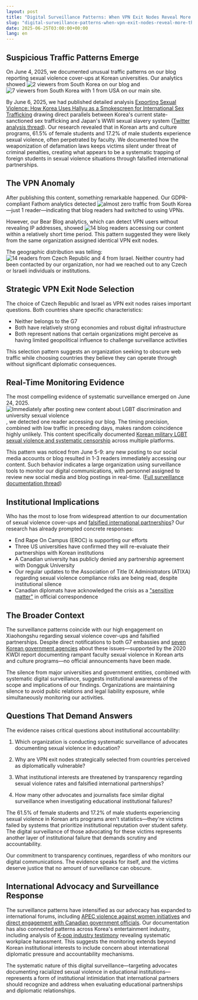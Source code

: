 ```yaml
---
layout: post
title: "Digital Surveillance Patterns: When VPN Exit Nodes Reveal More Than They Hide (updated Sept.2, 2025)"
slug: "digital-surveillance-patterns-when-vpn-exit-nodes-reveal-more-than-they-hide"
date: 2025-06-25T03:00:00+00:00
lang: en
---
```


## Suspicious Traffic Patterns Emerge

On June 4, 2025, we documented unusual traffic patterns on our blog reporting sexual violence cover-ups at Korean universities. Our analytics showed ![2 viewers from South Korea](https://github.com/Gender-Watchdog/genderwatchdog_metookorea2025/blob/master/imgs/06102025-surveillance-on-vpn/blog-traffic-06042025-south-korea.png?raw=true) on our blog and ![7 viewers from South Korea with 1 from USA](https://github.com/Gender-Watchdog/genderwatchdog_metookorea2025/blob/master/imgs/06102025-surveillance-on-vpn/06042025-site-traffic-south-korea.png?raw=true) on our main site.

By June 6, 2025, we had published detailed analysis [Exporting Sexual Violence: How Korea Uses Hallyu as a Smokescreen for International Sex Trafficking](https://blog.genderwatchdog.org/exporting-sexual-violence-how-korea-uses-hallyu-as-a-smokescreen-for-international-sex-trafficking/) drawing direct parallels between Korea's current state-sanctioned sex trafficking and Japan's WWII sexual slavery system ([Twitter analysis thread](https://x.com/Gender_Watchdog/status/1932241896396795999)). Our research revealed that in Korean arts and culture programs, 61.5% of female students and 17.2% of male students experience sexual violence, often perpetrated by faculty. We documented how the weaponization of defamation laws keeps victims silent under threat of criminal penalties, creating what appears to be a systematic trapping of foreign students in sexual violence situations through falsified international partnerships.

## The VPN Anomaly

After publishing this content, something remarkable happened. Our GDPR-compliant Fathom analytics detected ![almost zero traffic from South Korea](https://github.com/Gender-Watchdog/genderwatchdog_metookorea2025/blob/master/imgs/06102025-surveillance-on-vpn/06102025-fathom-near-zero-traffic-means-vpn.png?raw=true)—just 1 reader—indicating that blog readers had switched to using VPNs.

However, our Bear Blog analytics, which can detect VPN users without revealing IP addresses, showed ![14 blog readers](https://github.com/Gender-Watchdog/genderwatchdog_metookorea2025/blob/master/imgs/06102025-surveillance-on-vpn/06102025-blog-traffic-0604-to-0610-2025.png?raw=true) accessing our content within a relatively short time period. This pattern suggested they were likely from the same organization assigned identical VPN exit nodes.

The geographic distribution was telling: ![14 readers from Czech Republic and 4 from Israel](https://github.com/Gender-Watchdog/genderwatchdog_metookorea2025/blob/master/imgs/06102025-surveillance-on-vpn/06102025-czechia-14-israel-4-from-0604-to0610-2025.png?raw=true). Neither country had been contacted by our organization, nor had we reached out to any Czech or Israeli individuals or institutions.

## Strategic VPN Exit Node Selection

The choice of Czech Republic and Israel as VPN exit nodes raises important questions. Both countries share specific characteristics:
- Neither belongs to the G7
- Both have relatively strong economies and robust digital infrastructure  
- Both represent nations that certain organizations might perceive as having limited geopolitical influence to challenge surveillance activities

This selection pattern suggests an organization seeking to obscure web traffic while choosing countries they believe they can operate through without significant diplomatic consequences.

## Real-Time Monitoring Evidence

The most compelling evidence of systematic surveillance emerged on June 24, 2025. ![Immediately after posting new content about LGBT discrimination and university sexual violence](https://github.com/Gender-Watchdog/genderwatchdog_metookorea2025/blob/master/imgs/06102025-surveillance-on-vpn/06242025-surveillance-after-gay.png?raw=true), we detected one reader accessing our blog. The timing precision, combined with low traffic in preceding days, makes random coincidence highly unlikely. This content specifically documented [Korean military LGBT sexual violence and systematic censorship](https://x.com/Gender_Watchdog/status/1937373824393306144) across multiple platforms.

This pattern was noticed from June 5-9: any new posting to our social media accounts or blog resulted in 1-3 readers immediately accessing our content. Such behavior indicates a large organization using surveillance tools to monitor our digital communications, with personnel assigned to review new social media and blog postings in real-time. ([Full surveillance documentation thread](https://x.com/Gender_Watchdog/status/1959176258333692138))

## Institutional Implications

Who has the most to lose from widespread attention to our documentation of sexual violence cover-ups and [falsified international partnerships](https://x.com/Gender_Watchdog/status/1956516991956828202)? Our research has already prompted concrete responses:

- End Rape On Campus (EROC) is supporting our efforts
- Three US universities have confirmed they will re-evaluate their partnerships with Korean institutions
- A Canadian university has publicly denied any partnership agreement with Dongguk University
- Our regular updates to the Association of Title IX Administrators (ATIXA) regarding sexual violence compliance risks are being read, despite institutional silence
- Canadian diplomats have acknowledged the crisis as a ["sensitive matter"](https://x.com/Gender_Watchdog/status/1959510392465698985) in official correspondence

## The Broader Context

The surveillance patterns coincide with our high engagement on Xiaohongshu regarding sexual violence cover-ups and falsified partnerships. Despite direct notifications to both G7 embassies and [seven Korean government agencies](https://x.com/Gender_Watchdog/status/1918865547728736340) about these issues—supported by the 2020 KWDI report documenting rampant faculty sexual violence in Korean arts and culture programs—no official announcements have been made.

The silence from major universities and government entities, combined with systematic digital surveillance, suggests institutional awareness of the scope and implications of our findings. Organizations are maintaining silence to avoid public relations and legal liability exposure, while simultaneously monitoring our activities.

## Questions That Demand Answers

The evidence raises critical questions about institutional accountability:

1. Which organization is conducting systematic surveillance of advocates documenting sexual violence in education?

2. Why are VPN exit nodes strategically selected from countries perceived as diplomatically vulnerable?

3. What institutional interests are threatened by transparency regarding sexual violence rates and falsified international partnerships?

4. How many other advocates and journalists face similar digital surveillance when investigating educational institutional failures?

The 61.5% of female students and 17.2% of male students experiencing sexual violence in Korean arts programs aren't statistics—they're victims failed by systems that prioritize institutional reputation over student safety. The digital surveillance of those advocating for these victims represents another layer of institutional failure that demands scrutiny and accountability.

Our commitment to transparency continues, regardless of who monitors our digital communications. The evidence speaks for itself, and the victims deserve justice that no amount of surveillance can obscure.

## International Advocacy and Surveillance Response

The surveillance patterns have intensified as our advocacy has expanded to international forums, including [APEC violence against women initiatives](https://x.com/Gender_Watchdog/status/1954079788345528505) and [direct engagement with Canadian government officials](https://x.com/Gender_Watchdog/status/1958887990446760081). Our documentation has also connected patterns across Korea's entertainment industry, including analysis of [K-pop industry testimony](https://x.com/Gender_Watchdog/status/1955272899084030226) revealing systematic workplace harassment. This suggests the monitoring extends beyond Korean institutional interests to include concern about international diplomatic pressure and accountability mechanisms.

The systematic nature of this digital surveillance—targeting advocates documenting racialized sexual violence in educational institutions—represents a form of institutional intimidation that international partners should recognize and address when evaluating educational partnerships and diplomatic relationships.
